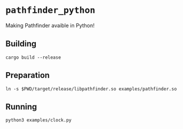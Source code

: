 # `pathfinder_python`
Making Pathfinder avaible in Python!

## Building
```
cargo build --release
```

## Preparation
```
ln -s $PWD/target/release/libpathfinder.so examples/pathfinder.so
```

## Running
```
python3 examples/clock.py
```
